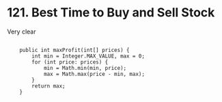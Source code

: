 # 121. Best Time to Buy and Sell Stock

Very clear

```

    public int maxProfit(int[] prices) {
        int min = Integer.MAX_VALUE, max = 0;
        for (int price: prices) {
            min = Math.min(min, price);
            max = Math.max(price - min, max);
        }
        return max;
    }
```
